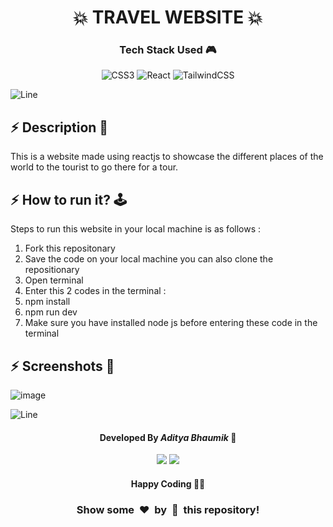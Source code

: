 <h1 align='center'><b>💥 TRAVEL WEBSITE 💥</b></h1>

<!-- -------------------------------------------------------------------------------------------------------------- -->

<h3 align='center'>Tech Stack Used 🎮</h3>
<!-- enlist all the technologies used to create this project from them (Remove comment using 'ctrl+z' or 'command+z') -->

<div align='center'>
  
  ![CSS3](https://img.shields.io/badge/css3-%231572B6.svg?style=for-the-badge&logo=css3&logoColor=white) 
  ![React](https://img.shields.io/badge/react-%2320232a.svg?style=for-the-badge&logo=react&logoColor=%2361DAFB)
   ![TailwindCSS](https://img.shields.io/badge/tailwindcss-%2338B2AC.svg?style=for-the-badge&logo=tailwind-css&logoColor=white) 
  
</div>


![Line](https://github.com/Avdhesh-Varshney/WebMasterLog/assets/114330097/4b78510f-a941-45f8-a9d5-80ed0705e847)

<!-- -------------------------------------------------------------------------------------------------------------- -->

## :zap: Description 📃

<div>
 This is a website made using reactjs to showcase the different places of the world to the tourist to go there for a tour.
    <p></p>
</div>


<!-- -------------------------------------------------------------------------------------------------------------- -->

## :zap: How to run it? 🕹️

Steps to run this website in your local machine is as follows :
1. Fork this repositonary
2. Save the code on your local machine you can also clone the repositionary
3. Open terminal
4. Enter this 2 codes in the terminal :
5. npm install
6. npm run dev
7. Make sure you have installed node js before entering these code in the terminal



<!-- -------------------------------------------------------------------------------------------------------------- -->

## :zap: Screenshots 📸

![image](https://github.com/aditya-bhaumik/WebMasterLog/assets/92214013/98011fff-6b50-4228-833f-70367a495025)







![Line](https://github.com/Avdhesh-Varshney/WebMasterLog/assets/114330097/4b78510f-a941-45f8-a9d5-80ed0705e847)

<!-- -------------------------------------------------------------------------------------------------------------- -->

<h4 align='center'>Developed By <b><i>Aditya Bhaumik</i></b> 👦</h4>
<p align='center'>
    <img src='https://img.shields.io/badge/linkedin-%230077B5.svg?style=for-the-badge&logo=linkedin&logoColor=white' />
    <img src='https://img.shields.io/badge/github-%23121011.svg?style=for-the-badge&logo=github&logoColor=white' />
</p>

<h4 align='center'>Happy Coding 🧑‍💻</h4>

<h3 align="center">Show some &nbsp;❤️&nbsp; by &nbsp;🌟&nbsp; this repository!</h3>
